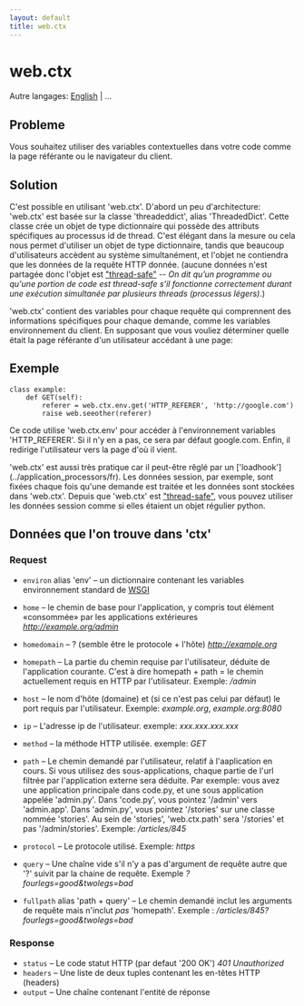 ```yaml
---
layout: default
title: web.ctx
---
```


# web.ctx

Autre langages: [English](/../ctx) | ...

Probleme
-------

Vous souhaitez utiliser des variables contextuelles dans votre code comme la page référante ou le navigateur du client.

Solution
--------

C'est possible en utilisant 'web.ctx'. D'abord un peu d'architecture: 'web.ctx' est basée sur la classe 'threadeddict', alias 'ThreadedDict'. Cette classe crée un objet de type dictionnaire qui possède des attributs spécifiques au processus id de thread. C'est élégant dans la mesure ou cela nous permet d'utiliser un objet de type dictionnaire, tandis que beaucoup d'utilisateurs accèdent au système simultanément, et l'objet ne contiendra que les données de la requête HTTP donnée. (aucune données n'est partagée donc l'objet est ["thread-safe"](http://fr.wikipedia.org/wiki/Threadsafe) -- _On dit qu’un programme ou qu'une portion de code est thread-safe s’il fonctionne correctement durant une exécution simultanée par plusieurs threads (processus légers)_.)

'web.ctx' contient des variables pour chaque requête qui comprennent des informations spécifiques pour chaque demande, comme les variables environnement du client. En supposant que vous vouliez déterminer quelle était la page référante d'un utilisateur accédant à une page:

Exemple
-------

    class example:
        def GET(self):
            referer = web.ctx.env.get('HTTP_REFERER', 'http://google.com')
            raise web.seeother(referer)

Ce code utilise 'web.ctx.env' pour accéder à l'environnement variables 'HTTP_REFERER'. Si il n'y en a pas, ce sera par défaut google.com. Enfin, il redirige l'utilisateur vers la page d'où il vient.

'web.ctx' est aussi très pratique car il peut-être rêglé par un ['loadhook'] (../application_processors/fr). Les données session, par exemple, sont fixées chaque fois qu'une demande est traitée et les données sont stockées dans 'web.ctx'. Depuis que 'web.ctx' est ["thread-safe"](http://fr.wikipedia.org/wiki/Threadsafe), vous pouvez utiliser les données session comme si elles étaient un objet régulier python.

Données que l'on trouve dans 'ctx'
-------------------

### Request ###

*   `environ` alias 'env' &ndash; un dictionnaire contenant les variables environnement standard de [WSGI](http://www.python.org/dev/peps/pep-0333/#environ-variables)
*   `home` &ndash; le chemin de base pour l'application, y compris tout élément «consommée» par les applications extérieures *http://example.org/admin*
*   `homedomain` &ndash; ? (semble être le protocole + l'hôte) *http://example.org*
*   `homepath` &ndash; La partie du chemin requise par l'utilisateur, déduite de l'application courante. C'est à dire homepath + path = le chemin actuellement requis en HTTP par l'utilisateur. Exemple: */admin*

*   `host` &ndash; le nom d'hôte (domaine) et (si ce n'est pas celui par défaut) le port requis par l'utilisateur. Exemple: *example.org*, *example.org:8080*
*   `ip` &ndash; L'adresse ip de l'utilisateur. exemple: *xxx.xxx.xxx.xxx*
*   `method` &ndash; la méthode HTTP utilisée. exemple: *GET*
*   `path` &ndash; Le chemin demandé par l'utilisateur, relatif à l'aaplication en cours. Si vous utilisez des sous-applications, chaque partie de l'url filtrée par l'application externe sera déduite. Par exemple: vous avez une application principale dans code.py, et une sous application appelée 'admin.py'. Dans 'code.py', vous pointez '/admin' vers 'admin.app'. Dans 'admin.py', vous pointez '/stories' sur une classe nommée 'stories'. Au sein de 'stories', 'web.ctx.path' sera '/stories' et pas '/admin/stories'. Exemple: */articles/845*
*   `protocol` &ndash; Le protocole utilisé. Exemple:  *https*
*   `query` &ndash; Une chaîne vide s'il n'y a pas d'argument de requête autre que '?' suivit par la chaine de requête. Exemple *?fourlegs=good&twolegs=bad*
*   `fullpath` alias 'path + query' &ndash; Le chemin demandé inclut les arguments de requête mais n'inclut *pas* 'homepath'. Exemple : */articles/845?fourlegs=good&twolegs=bad*

### Response ###

*   `status` &ndash; Le code statut HTTP (par defaut '200 OK') *401 Unauthorized*
*   `headers` &ndash; Une liste de deux tuples contenant les en-têtes HTTP (headers)
*   `output` &ndash; Une chaîne contenant l'entité de réponse
